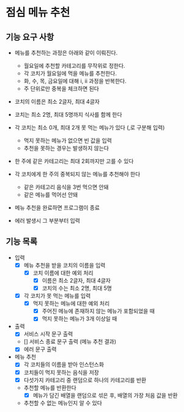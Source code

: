 # 점심 메뉴 추천

## 기능 요구 사항

- 메뉴를 추천하는 과정은 아래와 같이 이뤄진다.

  - 월요일에 추천할 카테고리를 무작위로 정한다.
  - 각 코치가 월요일에 먹을 메뉴를 추천한다.
  - 화, 수, 목, 금요일에 대해 i, ii 과정을 반복한다.
  - 주 단위로만 중복을 체크하면 된다

- 코치의 이름은 최소 2글자, 최대 4글자
- 코치는 최소 2명, 최대 5명까지 식사를 함께 한다
- 각 코치는 최소 0개, 최대 2개 못 먹는 메뉴가 있다 (,로 구분해 입력)
  - 먹지 못하는 메뉴가 없으면 빈 값을 입력
  - 추천을 못하는 경우는 발생하지 않는다
- 한 주에 같은 카테고리는 최대 2회까지만 고를 수 있다
- 각 코치에게 한 주의 중복되지 않는 메뉴를 추천해야 한다
  - 같은 카테고리 음식을 3번 먹으면 안돼
  - 같은 메뉴를 먹어선 안돼
- 메뉴 추천을 완료하면 프로그램이 종료
- 에러 발생시 그 부분부터 입력

## 기능 목록

- 입력
  - [x] 메뉴 추천을 받을 코치의 이름을 입력
    - [x] 코치 이름에 대한 예외 처리
      - [x] 이름은 최소 2글자, 최대 4글자
      - [x] 코치의 수는 최소 2명, 최대 5명
  - [x] 각 코치가 못 먹는 메뉴를 입력
    - [x] 먹지 못하는 메뉴에 대한 예외 처리
      - [x] 주어진 메뉴에 존재하지 않는 메뉴가 포함되었을 때
      - [x] 먹지 못하는 메뉴가 3개 이상일 때
- 출력
  - [x] 서비스 시작 문구 출력
  - [] 서비스 종료 문구 출력 (메뉴 추천 결과)
  - [x] 에러 문구 출력
- 메뉴 추천
  - [x] 각 코치들의 이름을 받아 인스턴스화
  - [x] 코치들이 먹지 못하는 음식을 저장
  - [x] 다섯가지 카테고리 중 랜덤으로 하나의 카테고리를 반환
  - 추천할 메뉴를 반환한다
    - [x] 메뉴가 담긴 배열을 랜덤으로 섞은 후, 배열의 가장 처음 값을 반환
  - 추천할 수 없는 메뉴인지 알 수 있다
